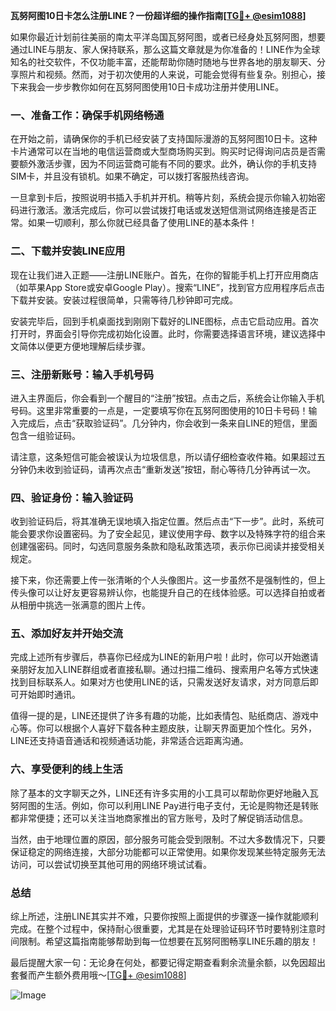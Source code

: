 **瓦努阿图10日卡怎么注册LINE？一份超详细的操作指南[[TG💪+ @esim1088](https://t.me/s/esim1088)]**

如果你最近计划前往美丽的南太平洋岛国瓦努阿图，或者已经身处瓦努阿图，想要通过LINE与朋友、家人保持联系，那么这篇文章就是为你准备的！LINE作为全球知名的社交软件，不仅功能丰富，还能帮助你随时随地与世界各地的朋友聊天、分享照片和视频。然而，对于初次使用的人来说，可能会觉得有些复杂。别担心，接下来我会一步步教你如何在瓦努阿图使用10日卡成功注册并使用LINE。

### 一、准备工作：确保手机网络畅通

在开始之前，请确保你的手机已经安装了支持国际漫游的瓦努阿图10日卡。这种卡片通常可以在当地的电信运营商或大型商场购买到。购买时记得询问店员是否需要额外激活步骤，因为不同运营商可能有不同的要求。此外，确认你的手机支持SIM卡，并且没有锁机。如果不确定，可以拨打客服热线咨询。

一旦拿到卡后，按照说明书插入手机并开机。稍等片刻，系统会提示你输入初始密码进行激活。激活完成后，你可以尝试拨打电话或发送短信测试网络连接是否正常。如果一切顺利，那么你就已经具备了使用LINE的基本条件！

### 二、下载并安装LINE应用

现在让我们进入正题——注册LINE账户。首先，在你的智能手机上打开应用商店（如苹果App Store或安卓Google Play）。搜索“LINE”，找到官方应用程序后点击下载并安装。安装过程很简单，只需等待几秒钟即可完成。

安装完毕后，回到手机桌面找到刚刚下载好的LINE图标，点击它启动应用。首次打开时，界面会引导你完成初始化设置。此时，你需要选择语言环境，建议选择中文简体以便更方便地理解后续步骤。

### 三、注册新账号：输入手机号码

进入主界面后，你会看到一个醒目的“注册”按钮。点击之后，系统会让你输入手机号码。这里非常重要的一点是，一定要填写你在瓦努阿图使用的10日卡号码！输入完成后，点击“获取验证码”。几分钟内，你会收到一条来自LINE的短信，里面包含一组验证码。

请注意，这条短信可能会被误认为垃圾信息，所以请仔细检查收件箱。如果超过五分钟仍未收到验证码，请再次点击“重新发送”按钮，耐心等待几分钟再试一次。

### 四、验证身份：输入验证码

收到验证码后，将其准确无误地填入指定位置。然后点击“下一步”。此时，系统可能会要求你设置密码。为了安全起见，建议使用字母、数字以及特殊字符的组合来创建强密码。同时，勾选同意服务条款和隐私政策选项，表示你已阅读并接受相关规定。

接下来，你还需要上传一张清晰的个人头像图片。这一步虽然不是强制性的，但上传头像可以让好友更容易辨认你，也能提升自己的在线体验感。可以选择自拍或者从相册中挑选一张满意的图片上传。

### 五、添加好友并开始交流

完成上述所有步骤后，恭喜你已经成为LINE的新用户啦！此时，你可以开始邀请亲朋好友加入LINE群组或者直接私聊。通过扫描二维码、搜索用户名等方式快速找到目标联系人。如果对方也使用LINE的话，只需发送好友请求，对方同意后即可开始即时通讯。

值得一提的是，LINE还提供了许多有趣的功能，比如表情包、贴纸商店、游戏中心等。你可以根据个人喜好下载各种主题皮肤，让聊天界面更加个性化。另外，LINE还支持语音通话和视频通话功能，非常适合远距离沟通。

### 六、享受便利的线上生活

除了基本的文字聊天之外，LINE还有许多实用的小工具可以帮助你更好地融入瓦努阿图的生活。例如，你可以利用LINE Pay进行电子支付，无论是购物还是转账都非常便捷；还可以关注当地商家推出的官方账号，及时了解促销活动信息。

当然，由于地理位置的原因，部分服务可能会受到限制。不过大多数情况下，只要保证稳定的网络连接，大部分功能都可以正常使用。如果你发现某些特定服务无法访问，可以尝试切换至其他可用的网络环境试试看。

### 总结

综上所述，注册LINE其实并不难，只要你按照上面提供的步骤逐一操作就能顺利完成。在整个过程中，保持耐心很重要，尤其是在处理验证码环节时要特别注意时间限制。希望这篇指南能够帮助到每一位想要在瓦努阿图畅享LINE乐趣的朋友！

最后提醒大家一句：无论身在何处，都要记得定期查看剩余流量余额，以免因超出套餐而产生额外费用哦～[[TG💪+ @esim1088](https://t.me/s/esim1088)] 

![Image](https://i.postimg.cc/4NQfJmqS/Snipaste-2025-05-13-00-14-12.png)